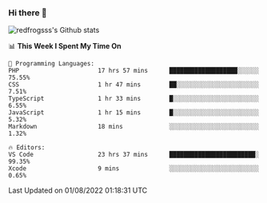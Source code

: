### Hi there 👋

<img src="https://github-readme-stats.vercel.app/api?username=redfrogsss&show_icons=true" alt="redfrogsss's Github stats"></img>

<!--START_SECTION:waka-->
📊 **This Week I Spent My Time On** 

```text
💬 Programming Languages: 
PHP                      17 hrs 57 mins      ███████████████████░░░░░░   75.55% 
CSS                      1 hr 47 mins        ██░░░░░░░░░░░░░░░░░░░░░░░   7.51% 
TypeScript               1 hr 33 mins        █░░░░░░░░░░░░░░░░░░░░░░░░   6.55% 
JavaScript               1 hr 15 mins        █░░░░░░░░░░░░░░░░░░░░░░░░   5.32% 
Markdown                 18 mins             ░░░░░░░░░░░░░░░░░░░░░░░░░   1.32%

🔥 Editors: 
VS Code                  23 hrs 37 mins      ████████████████████████░   99.35% 
Xcode                    9 mins              ░░░░░░░░░░░░░░░░░░░░░░░░░   0.65%

```


 Last Updated on 01/08/2022 01:18:31 UTC
<!--END_SECTION:waka-->
